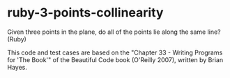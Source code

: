 # ruby-3-points-collinearity
Given three points in the plane, do all of the points lie along the same line? (Ruby)

This code and test cases are based on the "Chapter 33 - Writing Programs for 'The Book'" of the Beautiful Code book (O'Reilly 2007), written by Brian Hayes.
